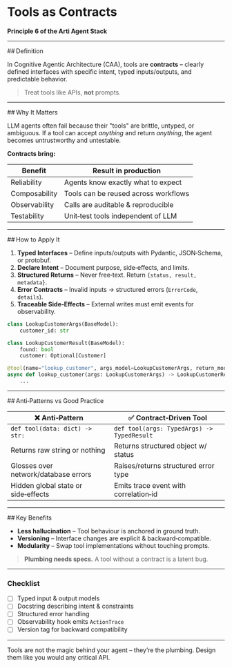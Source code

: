 # Tools as Contracts

**Principle 6 of the Arti Agent Stack**

---

## Definition

In Cognitive Agentic Architecture (CAA), tools are **contracts** – clearly defined interfaces with specific intent, typed inputs/outputs, and predictable behavior.

> Treat tools like APIs, **not** prompts.

---

## Why It Matters

LLM agents often fail because their "tools" are brittle, untyped, or ambiguous. If a tool can accept *anything* and return *anything*, the agent becomes untrustworthy and untestable.

**Contracts bring:**

| Benefit       | Result in production                 |
| ------------- | ------------------------------------ |
| Reliability   | Agents know exactly what to expect   |
| Composability | Tools can be reused across workflows |
| Observability | Calls are auditable & reproducible   |
| Testability   | Unit‑test tools independent of LLM   |

---

## How to Apply It

1. **Typed Interfaces** – Define inputs/outputs with Pydantic, JSON‑Schema, or protobuf.
2. **Declare Intent** – Document purpose, side‑effects, and limits.
3. **Structured Returns** – Never free‑text. Return `{status, result, metadata}`.
4. **Error Contracts** – Invalid inputs → structured errors (`ErrorCode`, `details`).
5. **Traceable Side‑Effects** – External writes must emit events for observability.

```python
class LookupCustomerArgs(BaseModel):
    customer_id: str

class LookupCustomerResult(BaseModel):
    found: bool
    customer: Optional[Customer]

@tool(name="lookup_customer", args_model=LookupCustomerArgs, return_model=LookupCustomerResult)
async def lookup_customer(args: LookupCustomerArgs) -> LookupCustomerResult:
    ...
```

---

## Anti‑Patterns vs Good Practice

| ❌ Anti‑Pattern                       | ✅ Contract‑Driven Tool                     |
| ------------------------------------ | ------------------------------------------ |
| `def tool(data: dict) -> str:`       | `def tool(args: TypedArgs) -> TypedResult` |
| Returns raw string or nothing        | Returns structured object w/ status        |
| Glosses over network/database errors | Raises/returns structured error type       |
| Hidden global state or side‑effects  | Emits trace event with correlation‑id      |

---

## Key Benefits

* **Less hallucination** – Tool behaviour is anchored in ground truth.
* **Versioning** – Interface changes are explicit & backward‑compatible.
* **Modularity** – Swap tool implementations without touching prompts.

> **Plumbing needs specs.**  A tool without a contract is a latent bug.

---

### Checklist

* [ ] Typed input & output models
* [ ] Docstring describing intent & constraints
* [ ] Structured error handling
* [ ] Observability hook emits `ActionTrace`
* [ ] Version tag for backward compatibility

---

Tools are not the magic behind your agent – they’re the plumbing. Design them like you would any critical API.
